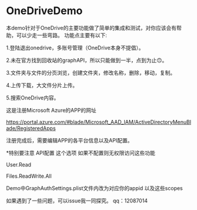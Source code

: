 # OneDriveDemo

本demo针对于OneDrive的主要功能做了简单的集成和测试，对你应该会有帮助，可以少走一些弯路。
功能点主要有以下:

1.登陆退出onedrive，多账号管理（OneDrive本身不提倡）。
 
2.未在官方找到回收站的graphAPI，所以只能做到一半，点到为止🙃️。

3.文件夹与文件的分页浏览，创建文件夹，修改名称，删除，移动，复制。

4.上传下载，大文件分片上传。

5.搜索OneDrive内容。

这是注册Microsoft Azure的APP的网址

https://portal.azure.com/#blade/Microsoft_AAD_IAM/ActiveDirectoryMenuBlade/RegisteredApps

注册完成后，需要编辑APP的各平台信息以及API配置。


*特别要注意 API配置 这个选项 如果不配置则无权限访问这些功能

User.Read

Files.ReadWrite.All

Demo中GraphAuthSettings.plist文件内改为对应你的appid 以及这些scopes

如果遇到了一些问题，可以issue我一同探究。
qq：12087014

